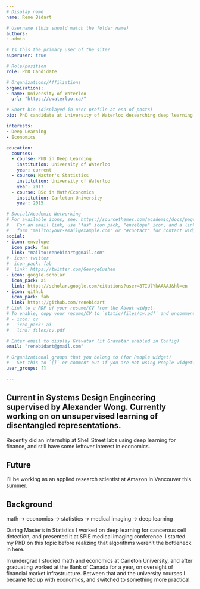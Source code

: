 ```yaml
---
# Display name
name: Rene Bidart

# Username (this should match the folder name)
authors:
- admin

# Is this the primary user of the site?
superuser: true

# Role/position
role: PhD Candidate

# Organizations/Affiliations
organizations:
- name: University of Waterloo
  url: "https://uwaterloo.ca/"

# Short bio (displayed in user profile at end of posts)
bio: PhD candidate at University of Waterloo desearching deep learning

interests:
- Deep Learning
- Economics

education:
  courses:
  - course: PhD in Deep Learning
    institution: University of Waterloo
    year: current
  - course: Master's Statistics
    institution: University of Waterloo
    year: 2017
  - course: BSc in Math/Economics
    institution: Carleton University
    year: 2015

# Social/Academic Networking
# For available icons, see: https://sourcethemes.com/academic/docs/page-builder/#icons
#   For an email link, use "fas" icon pack, "envelope" icon, and a link in the
#   form "mailto:your-email@example.com" or "#contact" for contact widget.
social:
- icon: envelope
  icon_pack: fas
  link: "mailto:renebidart@gmail.com"
#- icon: twitter
#  icon_pack: fab
#  link: https://twitter.com/GeorgeCushen
- icon: google-scholar
  icon_pack: ai
  link: https://scholar.google.com/citations?user=8TIUlYkAAAAJ&hl=en
- icon: github
  icon_pack: fab
  link: https://github.com/renebidart
# Link to a PDF of your resume/CV from the About widget.
# To enable, copy your resume/CV to `static/files/cv.pdf` and uncomment the lines below.
# - icon: cv
#   icon_pack: ai
#   link: files/cv.pdf

# Enter email to display Gravatar (if Gravatar enabled in Config)
email: "renebidart@gmail.com"

# Organizational groups that you belong to (for People widget)
#   Set this to `[]` or comment out if you are not using People widget.
user_groups: []

---
```


## Current in Systems Design Engineering supervised by Alexander Wong. Currently working on on unsupervised learning of disentangled representations. 

Recently did an internship at Shell Street labs using deep learning for finance, and still have some leftover interest in economics.


## Future 
I’ll be working as an applied research scientist at Amazon in Vancouver this summer.


## Background
math -> economics -> statistics -> medical imaging -> deep learning

During Master’s in Statistics I worked on deep learning for cancerous cell detection, and presented it at SPIE medical imaging conference. I started my PhD on this topic before realizing that algorithms weren’t the bottleneck in here. 

In undergrad I studied math and economics at Carleton University, and after graduating worked at the Bank of Canada for a year, on oversight of financial market infrastructure. Between that and the university courses I became fed up with economics, and switched to something more practical.
